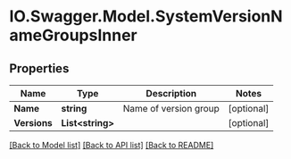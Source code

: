 # IO.Swagger.Model.SystemVersionNameGroupsInner
## Properties

Name | Type | Description | Notes
------------ | ------------- | ------------- | -------------
**Name** | **string** | Name of version group | [optional] 
**Versions** | **List&lt;string&gt;** |  | [optional] 

[[Back to Model list]](../README.md#documentation-for-models) [[Back to API list]](../README.md#documentation-for-api-endpoints) [[Back to README]](../README.md)

